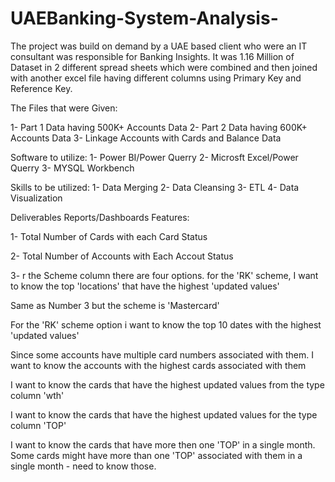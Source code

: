 # UAEBanking-System-Analysis-
The project was build on demand by a UAE based client who were an IT consultant was responsible for Banking Insights. It was 1.16 Million of Dataset in 2 different spread sheets which were combined and then joined with another excel file having different columns using Primary Key and Reference Key.

The Files that were Given:

1- Part 1 Data having 500K+ Accounts Data 2- Part 2 Data having 600K+ Accounts Data 3- Linkage Accounts with Cards and Balance Data

Software to utilize: 1- Power BI/Power Querry 2- Microsft Excel/Power Querry 3- MYSQL Workbench

Skills to be utilized: 1- Data Merging 2- Data Cleansing 3- ETL 4- Data Visualization

Deliverables Reports/Dashboards Features:

1- Total Number of Cards with each Card Status

2- Total Number of Accounts with Each Accout Status

3- r the Scheme column there are four options. for the 'RK' scheme, I want to know the top 'locations' that have the highest 'updated values'

Same as Number 3 but the scheme is 'Mastercard'

For the 'RK' scheme option i want to know the top 10 dates with the highest 'updated values'

Since some accounts have multiple card numbers associated with them. I want to know the accounts with the highest cards associated with them

I want to know the cards that have the highest updated values from the type column 'wth'

I want to know the cards that have the highest updated values for the type column 'TOP'

I want to know the cards that have more then one 'TOP' in a single month. Some cards might have more than one 'TOP' associated with them in a single month - need to know those.
